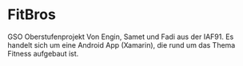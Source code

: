 # FitBros
GSO Oberstufenprojekt
Von Engin, Samet und Fadi aus der IAF91.
Es handelt sich um eine Android App (Xamarin), die rund um das Thema Fitness aufgebaut ist.
